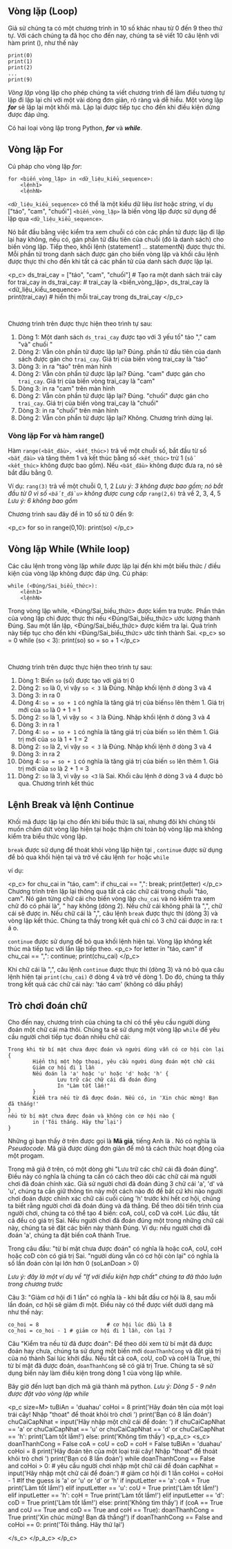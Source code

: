 [//]: # "Loopsl"

## Vòng lặp (Loop)

Giả sử chúng ta có một chương trình in 10 số khác nhau từ 0 đến 9 theo thứ tự. Với cách chúng ta đã học cho đến nay, chúng ta sẽ viết 10 câu lệnh với hàm print (), như thế này
```
print(0)
print(1)
print(2)
...
print(9)
```


*Vòng lặp* vòng lặp cho phép chúng ta viết chương trình để làm điều tương tự lặp đi lặp lại chỉ với một vài dòng đơn giản, rõ ràng và dễ hiểu.
Một vòng lặp ***for*** sẽ lặp lại một khối mã. Lặp lại được tiếp tục cho đến khi điều kiện dừng được đáp ứng.



Có hai loại vòng lặp trong Python, ***for*** và ***while***.

## Vòng lặp For

Cú pháp cho vòng lặp *for*:
```
for <biến_vòng_lặp> in <dữ_liệu_kiểu_sequence>:
    <lệnh1>
    <lệnhN>
```
`<dữ_liệu_kiểu_sequence>` có thể là một kiểu dữ liệu *list* hoặc *string*, ví dụ  ["táo", "cam", "chuối"]
`<biến_vòng_lặp>` là biến vòng lặp được sử dụng để lặp qua `<dữ_liệu_kiểu_sequence>`.

Nó bắt đầu bằng việc kiểm tra xem chuỗi có còn các phần tử được lặp đi lặp lại hay không, nếu có, gán phần tử đầu tiên của chuỗi (đó là danh sách) cho biến vòng lặp. Tiếp theo, khối lệnh (statement1 ... statementN) được thực thi. Mỗi phần tử trong danh sách được gán cho biến vòng lặp và khối câu lệnh được thực thi cho đến khi tất cả các phần tử của danh sách được lặp lại.

<p_c>
ds_trai_cay = ["táo", "cam", "chuối"]	# Tạo ra một danh sách trái cây 
for trai_cay in ds_trai_cay:	# trai_cay là <biến_vòng_lập>, ds_trai_cay là <dữ_liệu_kiểu_sequence>	
    print(trai_cay)	# hiển thị mỗi trai_cay trong ds_trai_cay
</p_c>

<br>

Chương trình trên được thực hiện theo trình tự sau:
1. Dòng 1: Một danh sách `ds_trai_cay` được tạo với 3 yếu tố" táo "," cam "và" chuối "
2. Dòng 2: Vẫn còn phần tử được lặp lại? Đúng. phần tử đầu tiên của danh sách được gán cho `trai_cay`. Giá trị của biến vòng trai_cay là "táo"
3. Dòng 3: in ra "táo" trên màn hình
4. Dòng 2: Vẫn còn phần tử được lặp lại? Đúng. "cam" được gán cho `trai_cay`. Giá trị của biến vòng trai_cay là "cam"
5. Dòng 3: in ra "cam" trên màn hình
6. Dòng 2: Vẫn còn phần tử được lặp lại? Đúng. "chuối" được gán cho `trai_cay`. Giá trị của biến vòng trai_cay là "chuối"
7. Dòng 3: in ra "chuối" trên màn hình
8. Dòng 2: Vẫn còn phần tử được lặp lại? Không. Chương trình dừng lại.


### Vòng lặp For và hàm range() 

Hàm `range(<băt_đầu>, <kết_thúc>)` trả về một chuỗi số, bắt đầu từ số `<bắt_đầu>` và tăng thêm 1 và kết thúc bằng số `<kết_thúc>` trừ 1 (`số <kết_thúc>` không được bao gồm). Nếu `<bắt_đầu>` không được đưa ra, nó sẽ bắt đầu bằng 0.

Ví dụ:
`rang(3)` trả về một chuỗi 0, 1, 2 *Lưu ý: 3 không được bao gồm; nó bắt đầu từ 0 vì số `<bắt_đầu>` không được cung cấp*
`rang(2,6)` trả về 2, 3, 4, 5 *Lưu ý: 6 không bao gồm*

Chương trình sau đây để in 10 số từ 0 đến 9:

<p_c>
for so in range(0,10):
    print(so)
</p_c>
<br>

## Vòng lặp While (While loop)

Các câu lệnh trong vòng lặp *while* được lặp lại đến khi một biểu thức / điều kiện của vòng lặp không được đáp ứng.
Cú pháp:

```
while (<Đúng/Sai_biểu_thức>):
    <lênh1>
    <lệnhN>
```
Trong vòng lặp while, <Đúng/Sai_biểu_thức> được kiểm tra trước. Phần thân của vòng lặp chỉ được thực thi nếu <Đúng/Sai_biểu_thức> ước lượng thành Đúng. Sau một lần lặp, <Đúng/Sai_biểu_thức> được kiểm tra lại. Quá trình này tiếp tục cho đến khi <Đúng/Sai_biểu_thức> ước tính thành Sai.
<p_c>
so = 0
while (so < 3):
    print(so)
    so = so + 1
</p_c>

<br>

Chương trình trên được thực hiện theo trình tự sau:
1. Dòng 1: Biến `so` (số) được tạo với giá trị 0
2. Dòng 2: `so` là 0, vì vậy `so < 3` là Đúng. Nhập khối lệnh ở dòng 3 và 4
3. Dòng 3: in ra 0
4. Dòng 4: `so = so + 1` có nghĩa là tăng giá trị của biến`so` lên thêm 1. Giá trị mới của `so` là 0 + 1 = 1
5. Dòng 2: `so` là 1, vì vậy `so < 3` là Đúng. Nhập khối lệnh ở dòng 3 và 4
6. Dòng 3: in ra 1
7. Dòng 4: `so = so + 1` có nghĩa là tăng giá trị của biến `so` lên thêm 1. Giá trị mới của `so` là 1 + 1 = 2
8. Dòng 2: `so` là 2, vì vậy `so < 3` là Đúng. Nhập khối lệnh ở dòng 3 và 4
9. Dòng 3: in ra 2
10. Dòng 4: `so = so + 1` có nghĩa là tăng giá trị của biến `so` lên thêm 1. Giá trị mới của `so` là 2 + 1 = 3
11. Dòng 2: `so` là 3, vì vậy `so <3` là Sai. Khối câu lệnh ở dòng 3 và 4 được bỏ qua. Chương trình kết thúc


## Lệnh Break và lệnh Continue

Khối mã được lặp lại cho đến khi biểu thức là sai, nhưng đôi khi chúng tôi muốn chấm dứt vòng lặp hiện tại hoặc thậm chí toàn bộ vòng lặp mà không kiểm tra biểu thức vòng lặp.

`break` được sử dụng để thoát khỏi vòng lặp hiện tại , `continue` được sử dụng để bỏ qua khối hiện tại và trở về câu lệnh `for` hoặc `while`

ví dụ:

<p_c>
for chu_cai in "táo, cam":
    if chu_cai == ",":
        break;
    print(letter)
</p_c>
<br>
Chương trình trên lặp lại thông qua tất cả các chữ cái trong chuỗi "táo, cam". Nó gán từng chữ cái cho biến vòng lặp `chu_cai` và nó kiểm tra xem chữ đó có phải là", " hay không (dòng 2). Nếu chữ cái không phải là ",", chữ cái sẽ được in. Nếu chữ cái là ",", câu lệnh `break` được thực thi (dòng 3) và vòng lặp kết thúc. Chúng ta thấy trong kết quả chỉ có 3 chữ cái được in ra: t á o.


`continue` được sử dụng để bỏ qua khối lệnh hiện tại. Vòng lặp không kết thúc mà tiếp tục với lần lặp tiếp theo.
<p_c>
for letter in "táo, cam"
    if chu_cai == ",":
        continue;
    print(chu_cai)
</p_c>
<br>

Khi chữ cái là ",", câu lệnh `continue` được thực thi (dòng 3) và nó bỏ qua câu lệnh hiện tại `print(chu_cai)` ở dòng 4 và trở về dòng 1. Do đó, chúng ta thấy trong kết quả các chữ cái này: 'táo cam' (không có dấu phẩy)


## Trò chơi đoán chữ

Cho đến nay, chương trình của chúng ta chỉ có thể yêu cầu người dùng đoán một chữ cái mà thôi. Chúng ta sẽ sử dụng một vòng lặp `while` để  yêu cầu người chơi tiếp tục đoán nhiều chữ cái:

```
Trong khi từ bí mật chưa được đoán và người dùng vẫn có cơ hội còn lại {
		Hiển thị một hộp thoại, yêu cầu người dùng đoán một chữ cái
		Giảm cơ hội đi 1 lần
		Nếu đoán là 'a' hoặc 'u' hoặc 'd' hoặc 'h' {
				Lưu trữ các chữ cái đã đoán đúng
				In "Làm tốt lắm!"
		}
		Kiểm tra nếu từ đã được đoán. Nếu có, in 'Xin chúc mừng! Bạn đã thắng!'
}
nếu từ bí mật chưa được đoán và không còn cơ hội nào {
		in ('Tôi thắng. Hãy thử lại')
}

```

Những gì bạn thấy ở trên được gọi là  **Mã giả**, tiếng Anh là . Nó có nghĩa là *Pseudocode*. Mã giả được dùng đơn giản để mô tả cách thức hoạt động của một progam.

Trong mã giả ở trên, có một dòng ghi "Lưu trữ các chữ cái đã đoán đúng". Điều này có nghĩa là chúng ta cần có cách theo dõi các chữ cái mà người chơi đã đoán chính xác. Giả sử người chơi đã đoán đúng 3 chữ cái 'a', 'd' và 'u', chúng ta cần giữ thông tin này một cách nào đó để bất cứ khi nào người chơi đoán được chính xác chữ cái cuối cùng 'h' trước khi hết cơ hội, chúng ta biết rằng người chơi đã đoán đúng và đã thắng. Để theo dõi tiến trình của người chơi, chúng ta có thể tạo 4 biến: coA, coU, coD và coH. Lúc đầu, tất cả đều có giá trị Sai. Nếu người chơi đã đoán đúng một trong những chữ cái này, chúng ta sẽ đặt các biến này thành Đúng. Ví dụ: nếu người chơi đã đoán 'a', chúng ta đặt biến coA thành True.

Trong câu đầu:
"từ bí mật chưa được đoán" có nghĩa là hoặc coA, coU, coH hoặc coD còn có giá trị Sai.
"người dùng vẫn có cơ hội còn lại" có nghĩa là số lần đoán còn lại lớn hơn 0 (soLanDoan > 0)

*Lưu ý: đây là một ví dụ về "If với điều kiện hợp chất" chúng ta đã thảo luận trong chương trước*

Câu 3: "Giảm cơ hội đi 1 lần" có nghĩa là - khi bắt đầu cơ hội là 8, sau mỗi lần đoán, cơ hội sẽ giảm đi một. Điều này có thể được viết dưới dạng mã như thế này:
```
co_hoi = 8						# cơ hội lúc đầu là 8 
co_hoi = co_hoi - 1 # giảm cơ hội đi 1 lần, còn lại 7
```

Câu "Kiểm tra nếu từ đã được đoán": Để theo dõi xem từ bí mật đã được đoán hay chưa, chúng ta sử dụng một biến mới `doanThanhCong` và đặt giá trị của nó thành Sai lúc khởi đầu. Nếu tất cả coA, coU, coD và coH là True, thì từ bí mật đã được đoán, `doanThanhCong` sẽ có giá trị True. Chúng ta sẽ sử dụng biến này làm điều kiện trong dòng 1 của vòng lặp while.


Bây giờ đến lượt bạn dịch mã giả thành mã python.
*Lưu ý: Dòng 5 - 9 nên được đặt vào vòng lặp while*

<p_c size=M>
tuBiAn = 'duahau'
coHoi = 8
print('Hãy đoán tên của một loại trái cây! Nhập "thoat" để thoát khỏi trò chơi ')
print('Bạn có 8 lần đoán')
chuCaiCapNhat = input('Hãy nhập một chữ cái để đoán: ')
if chuCaiCapNhat == 'a' or chuCaiCapNhat == 'u' or chuCaiCapNhat == 'd' or chuCaiCapNhat == 'h':
    print('Làm tốt lắm!')
else:
    print('Không tìm thấy')
<p_a_c>
<s_c>
doanThanhCong = False
coA = coU = coD = coH = False
tuBiAn = 'duahau'
coHoi = 8
print('Hãy đoán tên của một loại trái cây! Nhập "thoat" để thoát khỏi trò chơi ')
print('Bạn có 8 lần đoán')
while doanThanhCong == False and coHoi > 0:
    # yêu cầu người chơi nhập một chữ cái để đoán
    capNhat = input('Hãy nhập một chữ cái để đoán:')
    # giảm cơ hội đi 1 lần
    coHoi = coHoi - 1
    #If the guess is 'a' or 'u' or 'd' or 'h'
    if inputLetter == 'a':
        coA = True
        print('Làm tốt lắm!')
    elif inputLetter == 'u':
        coU = True
        print('Làm tốt lắm!')
    elif inputLetter == 'h':
        coH = True
        print('Làm tốt lắm!')
    elif inputLetter == 'd':
        coD = True
        print('Làm tốt lắm!')
		else:
        print('Không tìm thấy')
    if (coA == True and coU == True and coD == True and coH == True):
        doanThanhCong = True
        print('Xin chúc mừng! Bạn đã thắng!')
if doanThanhCong == False and coHoi == 0:
    print('Tôi thắng. Hãy thử lại')

</s_c>
</p_a_c>
</p_c>









